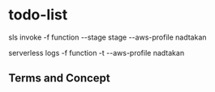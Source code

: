 # todo-list

sls invoke -f function --stage stage --aws-profile nadtakan

serverless logs -f function -t --aws-profile nadtakan

## Terms and Concept